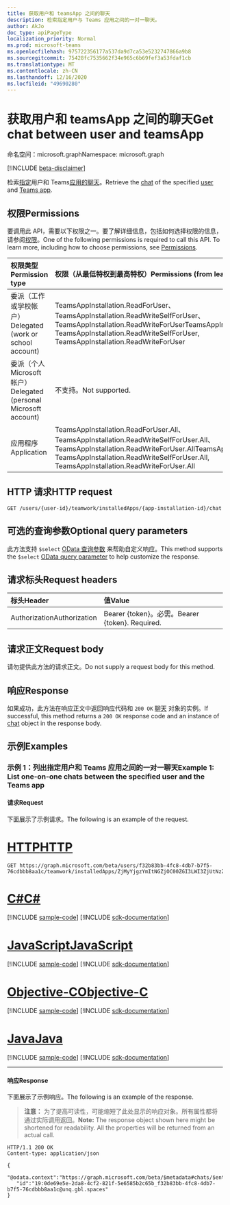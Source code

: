 ```yaml
---
title: 获取用户和 teamsApp 之间的聊天
description: 检索指定用户与 Teams 应用之间的一对一聊天。
author: AkJo
doc_type: apiPageType
localization_priority: Normal
ms.prod: microsoft-teams
ms.openlocfilehash: 975722356177a537da9d7ca53e5232747866a9b8
ms.sourcegitcommit: 75428fc7535662f34e965c6b69fef3a53fdaf1cb
ms.translationtype: MT
ms.contentlocale: zh-CN
ms.lasthandoff: 12/16/2020
ms.locfileid: "49690280"
---
```

# <a name="get-chat-between-user-and-teamsapp"></a><span data-ttu-id="20efb-103">获取用户和 teamsApp 之间的聊天</span><span class="sxs-lookup"><span data-stu-id="20efb-103">Get chat between user and teamsApp</span></span>

<span data-ttu-id="20efb-104">命名空间：microsoft.graph</span><span class="sxs-lookup"><span data-stu-id="20efb-104">Namespace: microsoft.graph</span></span>

[!INCLUDE [beta-disclaimer](../../includes/beta-disclaimer.md)]

<span data-ttu-id="20efb-105">检索[指定](../resources/chat.md)用户和 Teams[应用的](../resources/user.md)[聊天](../resources/teamsapp.md)。</span><span class="sxs-lookup"><span data-stu-id="20efb-105">Retrieve the [chat](../resources/chat.md) of the specified [user](../resources/user.md) and [Teams app](../resources/teamsapp.md).</span></span>

## <a name="permissions"></a><span data-ttu-id="20efb-106">权限</span><span class="sxs-lookup"><span data-stu-id="20efb-106">Permissions</span></span>

<span data-ttu-id="20efb-p101">要调用此 API，需要以下权限之一。要了解详细信息，包括如何选择权限的信息，请参阅[权限](/graph/permissions-reference)。</span><span class="sxs-lookup"><span data-stu-id="20efb-p101">One of the following permissions is required to call this API. To learn more, including how to choose permissions, see [Permissions](/graph/permissions-reference).</span></span>

|<span data-ttu-id="20efb-109">权限类型</span><span class="sxs-lookup"><span data-stu-id="20efb-109">Permission type</span></span>      | <span data-ttu-id="20efb-110">权限（从最低特权到最高特权）</span><span class="sxs-lookup"><span data-stu-id="20efb-110">Permissions (from least to most privileged)</span></span>              |
|:--------------------|:---------------------------------------------------------|
|<span data-ttu-id="20efb-111">委派（工作或学校帐户）</span><span class="sxs-lookup"><span data-stu-id="20efb-111">Delegated (work or school account)</span></span> | <span data-ttu-id="20efb-112">TeamsAppInstallation.ReadForUser、TeamsAppInstallation.ReadWriteSelfForUser、TeamsAppInstallation.ReadWriteForUser</span><span class="sxs-lookup"><span data-stu-id="20efb-112">TeamsAppInstallation.ReadForUser, TeamsAppInstallation.ReadWriteSelfForUser, TeamsAppInstallation.ReadWriteForUser</span></span> |
|<span data-ttu-id="20efb-113">委派（个人 Microsoft 帐户）</span><span class="sxs-lookup"><span data-stu-id="20efb-113">Delegated (personal Microsoft account)</span></span> | <span data-ttu-id="20efb-114">不支持。</span><span class="sxs-lookup"><span data-stu-id="20efb-114">Not supported.</span></span>    |
|<span data-ttu-id="20efb-115">应用程序</span><span class="sxs-lookup"><span data-stu-id="20efb-115">Application</span></span> | <span data-ttu-id="20efb-116">TeamsAppInstallation.ReadForUser.All、TeamsAppInstallation.ReadWriteSelfForUser.All、TeamsAppInstallation.ReadWriteForUser.All</span><span class="sxs-lookup"><span data-stu-id="20efb-116">TeamsAppInstallation.ReadForUser.All, TeamsAppInstallation.ReadWriteSelfForUser.All, TeamsAppInstallation.ReadWriteForUser.All</span></span> |

## <a name="http-request"></a><span data-ttu-id="20efb-117">HTTP 请求</span><span class="sxs-lookup"><span data-stu-id="20efb-117">HTTP request</span></span>

<!-- { "blockType": "ignored" } -->

```http
GET /users/{user-id}/teamwork/installedApps/{app-installation-id}/chat
```

## <a name="optional-query-parameters"></a><span data-ttu-id="20efb-118">可选的查询参数</span><span class="sxs-lookup"><span data-stu-id="20efb-118">Optional query parameters</span></span>

<span data-ttu-id="20efb-119">此方法支持 `$select` [OData 查询参数](/graph/query-parameters) 来帮助自定义响应。</span><span class="sxs-lookup"><span data-stu-id="20efb-119">This method supports the `$select` [OData query parameter](/graph/query-parameters) to help customize the response.</span></span>

## <a name="request-headers"></a><span data-ttu-id="20efb-120">请求标头</span><span class="sxs-lookup"><span data-stu-id="20efb-120">Request headers</span></span>

| <span data-ttu-id="20efb-121">标头</span><span class="sxs-lookup"><span data-stu-id="20efb-121">Header</span></span>       | <span data-ttu-id="20efb-122">值</span><span class="sxs-lookup"><span data-stu-id="20efb-122">Value</span></span> |
|:---------------|:--------|
| <span data-ttu-id="20efb-123">Authorization</span><span class="sxs-lookup"><span data-stu-id="20efb-123">Authorization</span></span>  | <span data-ttu-id="20efb-p102">Bearer {token}。必需。</span><span class="sxs-lookup"><span data-stu-id="20efb-p102">Bearer {token}. Required.</span></span>  |

## <a name="request-body"></a><span data-ttu-id="20efb-126">请求正文</span><span class="sxs-lookup"><span data-stu-id="20efb-126">Request body</span></span>

<span data-ttu-id="20efb-127">请勿提供此方法的请求正文。</span><span class="sxs-lookup"><span data-stu-id="20efb-127">Do not supply a request body for this method.</span></span>

## <a name="response"></a><span data-ttu-id="20efb-128">响应</span><span class="sxs-lookup"><span data-stu-id="20efb-128">Response</span></span>

<span data-ttu-id="20efb-129">如果成功，此方法在响应正文中返回响应代码和 `200 OK` [聊天](../resources/chat.md) 对象的实例。</span><span class="sxs-lookup"><span data-stu-id="20efb-129">If successful, this method returns a `200 OK` response code and an instance of [chat](../resources/chat.md) object in the response body.</span></span>

## <a name="examples"></a><span data-ttu-id="20efb-130">示例</span><span class="sxs-lookup"><span data-stu-id="20efb-130">Examples</span></span>

### <a name="example-1-list-one-on-one-chats-between-the-specified-user-and-the-teams-app"></a><span data-ttu-id="20efb-131">示例 1：列出指定用户和 Teams 应用之间的一对一聊天</span><span class="sxs-lookup"><span data-stu-id="20efb-131">Example 1: List one-on-one chats between the specified user and the Teams app</span></span>

#### <a name="request"></a><span data-ttu-id="20efb-132">请求</span><span class="sxs-lookup"><span data-stu-id="20efb-132">Request</span></span>

<span data-ttu-id="20efb-133">下面展示了示例请求。</span><span class="sxs-lookup"><span data-stu-id="20efb-133">The following is an example of the request.</span></span>


# <a name="http"></a>[<span data-ttu-id="20efb-134">HTTP</span><span class="sxs-lookup"><span data-stu-id="20efb-134">HTTP</span></span>](#tab/http)
<!-- {
  "blockType": "request",
  "name": "user_chat_teamsApps"
}-->
```msgraph-interactive
GET https://graph.microsoft.com/beta/users/f32b83bb-4fc8-4db7-b7f5-76cdbbb8aa1c/teamwork/installedApps/ZjMyYjgzYmItNGZjOC00ZGI3LWI3ZjUtNzZjZGJiYjhhYTFjIyMyMmY3M2JiZS1mNjdhLTRkZWEtYmQ1NC01NGNhYzcxOGNiMmI=/chat
```
# <a name="c"></a>[<span data-ttu-id="20efb-135">C#</span><span class="sxs-lookup"><span data-stu-id="20efb-135">C#</span></span>](#tab/csharp)
[!INCLUDE [sample-code](../includes/snippets/csharp/user-chat-teamsapps-csharp-snippets.md)]
[!INCLUDE [sdk-documentation](../includes/snippets/snippets-sdk-documentation-link.md)]

# <a name="javascript"></a>[<span data-ttu-id="20efb-136">JavaScript</span><span class="sxs-lookup"><span data-stu-id="20efb-136">JavaScript</span></span>](#tab/javascript)
[!INCLUDE [sample-code](../includes/snippets/javascript/user-chat-teamsapps-javascript-snippets.md)]
[!INCLUDE [sdk-documentation](../includes/snippets/snippets-sdk-documentation-link.md)]

# <a name="objective-c"></a>[<span data-ttu-id="20efb-137">Objective-C</span><span class="sxs-lookup"><span data-stu-id="20efb-137">Objective-C</span></span>](#tab/objc)
[!INCLUDE [sample-code](../includes/snippets/objc/user-chat-teamsapps-objc-snippets.md)]
[!INCLUDE [sdk-documentation](../includes/snippets/snippets-sdk-documentation-link.md)]

# <a name="java"></a>[<span data-ttu-id="20efb-138">Java</span><span class="sxs-lookup"><span data-stu-id="20efb-138">Java</span></span>](#tab/java)
[!INCLUDE [sample-code](../includes/snippets/java/user-chat-teamsapps-java-snippets.md)]
[!INCLUDE [sdk-documentation](../includes/snippets/snippets-sdk-documentation-link.md)]

---


#### <a name="response"></a><span data-ttu-id="20efb-139">响应</span><span class="sxs-lookup"><span data-stu-id="20efb-139">Response</span></span>

<span data-ttu-id="20efb-140">下面展示了示例响应。</span><span class="sxs-lookup"><span data-stu-id="20efb-140">The following is an example of the response.</span></span>
><span data-ttu-id="20efb-p103">**注意：** 为了提高可读性，可能缩短了此处显示的响应对象。所有属性都将通过实际调用返回。</span><span class="sxs-lookup"><span data-stu-id="20efb-p103">**Note:** The response object shown here might be shortened for readability. All the properties will be returned from an actual call.</span></span>
<!-- {
  "blockType": "response",
  "name": "user_chat_teamsApps",
  "truncated": true,
  "@odata.type": "microsoft.graph.chat",
  "isCollection": false
} -->

```http
HTTP/1.1 200 OK
Content-type: application/json

{
   "@odata.context":"https://graph.microsoft.com/beta/$metadata#chats/$entity",
   "id":"19:0de69e5e-2da8-4cf2-821f-5e6585b2c65b_f32b83bb-4fc8-4db7-b7f5-76cdbbb8aa1c@unq.gbl.spaces"
}
```

<!-- uuid: 8fcb5dbc-d5aa-4681-8e31-b001d5168d79
2015-10-25 14:57:30 UTC -->
<!-- {
  "type": "#page.annotation",
  "description": "User chat teamsAppInstallations",
  "keywords": "",
  "section": "documentation",
  "tocPath": ""
}-->
